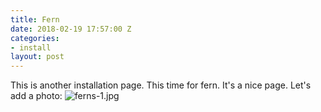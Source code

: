 ```yaml
---
title: Fern
date: 2018-02-19 17:57:00 Z
categories:
- install
layout: post
---
```


This is another installation page. This time for fern. It's a nice page. Let's add a photo:
![ferns-1.jpg](/uploads/ferns-1.jpg)
